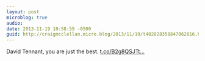 ```yaml
---
layout: post
microblog: true
audio: 
date: 2013-11-19 10:58:59 -0500
guid: http://craigmcclellan.micro.blog/2013/11/19/t402828358847062016.html
---
```

David Tennant, you are just the best.  [t.co/B2g8QSJTt...](http://t.co/B2g8QSJTtt)
